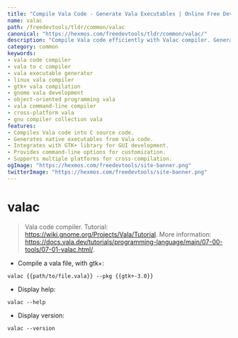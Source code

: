 ```yaml
---
title: "Compile Vala Code - Generate Vala Executables | Online Free DevTools by Hexmos"
name: valac
path: /freedevtools/tldr/common/valac
canonical: "https://hexmos.com/freedevtools/tldr/common/valac/"
description: "Compile Vala code efficiently with Valac compiler. Generate optimized executables for various platforms. Free online tool, no registration required."
category: common
keywords:
- vala code compiler
- vala to c compiler
- vala executable generator
- linux vala compiler
- gtk+ vala compilation
- gnome vala development
- object-oriented programming vala
- vala command-line compiler
- cross-platform vala
- gnu compiler collection vala
features:
- Compiles Vala code into C source code.
- Generates native executables from Vala code.
- Integrates with GTK+ library for GUI development.
- Provides command-line options for customization.
- Supports multiple platforms for cross-compilation.
ogImage: "https://hexmos.com/freedevtools/site-banner.png"
twitterImage: "https://hexmos.com/freedevtools/site-banner.png"
---
```


# valac

> Vala code compiler.
> Tutorial: <https://wiki.gnome.org/Projects/Vala/Tutorial>.
> More information: <https://docs.vala.dev/tutorials/programming-language/main/07-00-tools/07-01-valac.html/>.

- Compile a vala file, with gtk+:

`valac {{path/to/file.vala}} --pkg {{gtk+-3.0}}`

- Display help:

`valac --help`

- Display version:

`valac --version`
